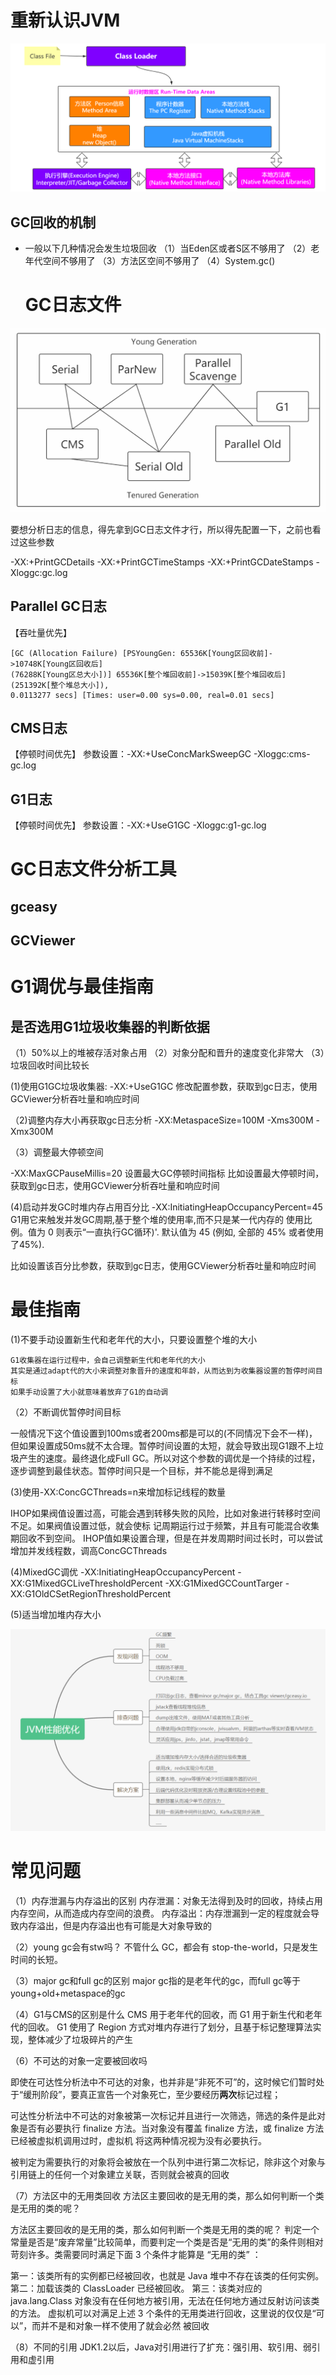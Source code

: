 # 重新认识JVM

![image.png](assets/1671345693617-image.png)

## GC回收的机制

- 一般以下几种情况会发生垃圾回收
  （1）当Eden区或者S区不够用了
  （2）老年代空间不够用了
  （3）方法区空间不够用了
  （4）System.gc()
  
  # GC日志文件

![image.png](assets/1671346311021-image.png)

要想分析日志的信息，得先拿到GC日志文件才行，所以得先配置一下，之前也看过这些参数

-XX:+PrintGCDetails -XX:+PrintGCTimeStamps -XX:+PrintGCDateStamps
-Xloggc:gc.log

## Parallel GC日志

【吞吐量优先】

```
[GC (Allocation Failure) [PSYoungGen: 65536K[Young区回收前]->10748K[Young区回收后]
(76288K[Young区总大小])] 65536K[整个堆回收前]->15039K[整个堆回收后](251392K[整个堆总大小]),
0.0113277 secs] [Times: user=0.00 sys=0.00, real=0.01 secs]
```

## CMS日志

【停顿时间优先】
参数设置：-XX:+UseConcMarkSweepGC -Xloggc:cms-gc.log

## G1日志

【停顿时间优先】
参数设置：-XX:+UseG1GC -Xloggc:g1-gc.log

# GC日志文件分析工具

## gceasy

## GCViewer

# G1调优与最佳指南

## 是否选用G1垃圾收集器的判断依据

（1）50%以上的堆被存活对象占用
（2）对象分配和晋升的速度变化非常大
（3）垃圾回收时间比较长

(1)使用G1GC垃圾收集器: -XX:+UseG1GC
修改配置参数，获取到gc日志，使用GCViewer分析吞吐量和响应时间

（2)调整内存大小再获取gc日志分析
-XX:MetaspaceSize=100M
-Xms300M
-Xmx300M

（3）调整最大停顿空间

-XX:MaxGCPauseMillis=20  设置最大GC停顿时间指标
比如设置最大停顿时间，获取到gc日志，使用GCViewer分析吞吐量和响应时间

(4)启动并发GC时堆内存占用百分比
-XX:InitiatingHeapOccupancyPercent=45 G1用它来触发并发GC周期,基于整个堆的使用率,而不只是某一代内存的
使用比例。值为 0 则表示“一直执行GC循环)'. 默认值为 45 (例如, 全部的 45% 或者使用了45%).

比如设置该百分比参数，获取到gc日志，使用GCViewer分析吞吐量和响应时间

# 最佳指南

(1)不要手动设置新生代和老年代的大小，只要设置整个堆的大小

```
G1收集器在运行过程中，会自己调整新生代和老年代的大小
其实是通过adapt代的大小来调整对象晋升的速度和年龄，从而达到为收集器设置的暂停时间目标
如果手动设置了大小就意味着放弃了G1的自动调
```

（2）不断调优暂停时间目标

一般情况下这个值设置到100ms或者200ms都是可以的(不同情况下会不一样)，但如果设置成50ms就不太合理。暂停时间设置的太短，就会导致出现G1跟不上垃圾产生的速度。最终退化成Full GC。所以对这个参数的调优是一个持续的过程，逐步调整到最佳状态。暂停时间只是一个目标，并不能总是得到满足

(3)使用-XX:ConcGCThreads=n来增加标记线程的数量

IHOP如果阀值设置过高，可能会遇到转移失败的风险，比如对象进行转移时空间不足。如果阀值设置过低，就会使标
记周期运行过于频繁，并且有可能混合收集期回收不到空间。
IHOP值如果设置合理，但是在并发周期时间过长时，可以尝试增加并发线程数，调高ConcGCThreads

(4)MixedGC调优
-XX:InitiatingHeapOccupancyPercent
-XX:G1MixedGCLiveThresholdPercent
-XX:G1MixedGCCountTarger
-XX:G1OldCSetRegionThresholdPercent

(5)适当增加堆内存大小

![image.png](assets/1671348660429-image.png)

# 常见问题

（1）内存泄漏与内存溢出的区别
内存泄漏：对象无法得到及时的回收，持续占用内存空间，从而造成内存空间的浪费。
内存溢出：内存泄漏到一定的程度就会导致内存溢出，但是内存溢出也有可能是大对象导致的

（2）young gc会有stw吗？
不管什么 GC，都会有 stop-the-world，只是发生时间的长短。

（3）major gc和full gc的区别
major gc指的是老年代的gc，而full gc等于young+old+metaspace的gc

（4）G1与CMS的区别是什么
CMS 用于老年代的回收，而 G1 用于新生代和老年代的回收。
G1 使用了 Region 方式对堆内存进行了划分，且基于标记整理算法实现，整体减少了垃圾碎片的产生

（6）不可达的对象一定要被回收吗

即使在可达性分析法中不可达的对象，也并非是“非死不可”的，这时候它们暂时处于“缓刑阶段”，要真正宣告一个对象死亡，至少要经历**两次**标记过程；

可达性分析法中不可达的对象被第一次标记并且进行一次筛选，筛选的条件是此对象是否有必要执行 finalize 方法。当对象没有覆盖 finalize 方法，或 finalize 方法已经被虚拟机调用过时，虚拟机
将这两种情况视为没有必要执行。

被判定为需要执行的对象将会被放在一个队列中进行第二次标记，除非这个对象与引用链上的任何一个对象建立关联，否则就会被真的回收

（7）方法区中的无用类回收
方法区主要回收的是无用的类，那么如何判断一个类是无用的类的呢？

方法区主要回收的是无用的类，那么如何判断一个类是无用的类的呢？
判定一个常量是否是“废弃常量”比较简单，而要判定一个类是否是“无用的类”的条件则相对苛刻许多。类需要同时满足下面 3 个条件才能算是 “无用的类” ：

第一：该类所有的实例都已经被回收，也就是 Java 堆中不存在该类的任何实例。
第二：加载该类的 ClassLoader 已经被回收。
第三：该类对应的 java.lang.Class 对象没有在任何地方被引用，无法在任何地方通过反射访问该类的方法。
虚拟机可以对满足上述 3 个条件的无用类进行回收，这里说的仅仅是“可以”，而并不是和对象一样不使用了就会必然
被回收

（8）不同的引用
JDK1.2以后，Java对引用进行了扩充：强引用、软引用、弱引用和虚引用
















